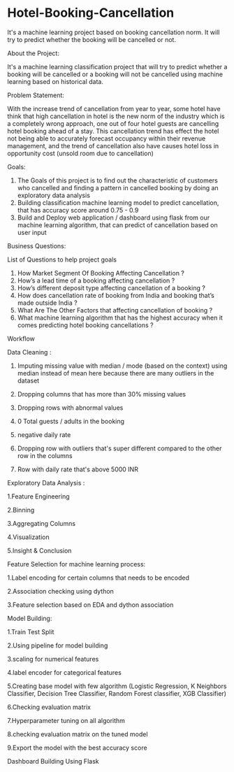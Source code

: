# Hotel-Booking-Cancellation
It's a machine learning project based on booking cancellation norm. It will try to predict whether the booking will be cancelled or not.

About the Project:

It's a machine learning classification project that will try to predict whether a booking will be cancelled or a booking will not be cancelled using machine learning based on historical data.

Problem Statement:

With the increase trend of cancellation from year to year, some hotel have think that high cancellation in hotel is the new norm of the industry which is a completely wrong approach, one out of four hotel guests are cancelling hotel booking ahead of a stay. This cancellation trend has effect the hotel not being able to accurately forecast occupancy within their revenue management, and the trend of cancellation also have causes hotel loss in opportunity cost (unsold room due to cancellation)

Goals:
1. The Goals of this project is to find out the characteristic of customers who cancelled and finding a pattern in cancelled booking by doing an exploratory data      analysis
2. Building classification machine learning model to predict cancellation, that has accuracy score around 0.75 - 0.9
3. Build and Deploy web application / dashboard using flask from our machine learning algorithm, that can predict of cancellation based on user input

Business Questions:

List of Questions to help project goals
1. How Market Segment Of Booking Affecting Cancellation ?
2. How’s a lead time of a booking affecting cancellation ?
3. How’s different deposit type affecting cancellation of a booking ?
4. How does cancellation rate of booking from India and booking that’s made outside India ?
5. What Are The Other Factors that affecting cancellation of booking ?
6. What machine learning algorithm that has the highest accuracy when it comes predicting hotel booking cancellations ?

Workflow

Data Cleaning :

1. Imputing missing value with median / mode (based on the context) using median instead of mean here because there are many outliers in the dataset

2. Dropping columns that has more than 30% missing values

4. Dropping rows with abnormal values

6. 0 Total guests / adults in the booking
 
8. negative daily rate
 
9. Dropping row with outliers that's super different compared to the other row in the columns

10. Row with daily rate that's above 5000 INR

 
Exploratory Data Analysis :


1.Feature Engineering

2.Binning

3.Aggregating Columns

4.Visualization

5.Insight & Conclusion


Feature Selection for machine learning process:


1.Label encoding for certain columns that needs to be encoded

2.Association checking using dython

3.Feature selection based on EDA and dython association


Model Building:


1.Train Test Split

2.Using pipeline for model building

3.scaling for numerical features

4.label encoder for categorical features

5.Creating base model with few algorithm (Logistic Regression, K Neighbors Classifier, Decision Tree Classifier, Random Forest classifier, XGB Classifier)

6.Checking evaluation matrix

7.Hyperparameter tuning on all algorithm

8.checking evaluation matrix on the tuned model

9.Export the model with the best accuracy score


Dashboard Building Using Flask
 



